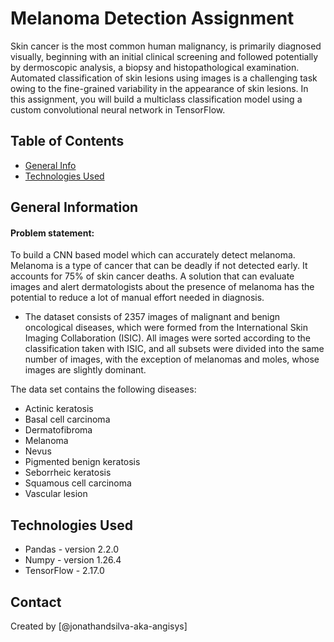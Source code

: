 # Melanoma Detection Assignment
Skin cancer is the most common human malignancy, is primarily diagnosed visually, beginning with an initial clinical screening and followed potentially by dermoscopic analysis, a biopsy and histopathological examination. Automated classification of skin lesions using images is a challenging task owing to the fine-grained variability in the appearance of skin lesions.
In this assignment, you will build a multiclass classification model using a custom convolutional neural network in TensorFlow. 


## Table of Contents
* [General Info](#general-information)
* [Technologies Used](#technologies-used)

<!-- You can include any other section that is pertinent to your problem -->

## General Information
#### Problem statement: 
To build a CNN based model which can accurately detect melanoma. Melanoma is a type of cancer that can be deadly if not detected early. It accounts for 75% of skin cancer deaths. A solution that can evaluate images and alert dermatologists about the presence of melanoma has the potential to reduce a lot of manual effort needed in diagnosis.
- The dataset consists of 2357 images of malignant and benign oncological diseases, which were formed from the International Skin Imaging Collaboration (ISIC). All images were sorted according to the classification taken with ISIC, and all subsets were divided into the same number of images, with the exception of melanomas and moles, whose images are slightly dominant.

The data set contains the following diseases:

- Actinic keratosis
- Basal cell carcinoma
- Dermatofibroma
- Melanoma
- Nevus
- Pigmented benign keratosis
- Seborrheic keratosis
- Squamous cell carcinoma
- Vascular lesion


<!-- You don't have to answer all the questions - just the ones relevant to your project.

## Conclusions
- Conclusion 1 from the analysis
- Conclusion 2 from the analysis
- Conclusion 3 from the analysis
- Conclusion 4 from the analysis

You don't have to answer all the questions - just the ones relevant to your project. -->


## Technologies Used
- Pandas - version 2.2.0
- Numpy - version 1.26.4
- TensorFlow - 2.17.0

<!-- As the libraries versions keep on changing, it is recommended to mention the version of library used in this project 

## Acknowledgements
Give credit here.
- This project was inspired by...
- References if any...
- This project was based on [this tutorial](https://www.example.com).-->


## Contact
Created by [@jonathandsilva-aka-angisys]


<!-- Optional -->
<!-- ## License -->
<!-- This project is open source and available under the [... License](). -->

<!-- You don't have to include all sections - just the one's relevant to your project -->
